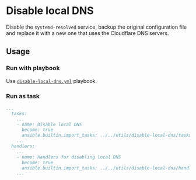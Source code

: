 # Disable local DNS

Disable the `systemd-resolved` service, backup the original configuration file and replace it with a new one that uses the Cloudflare DNS servers.

## Usage

### Run with playbook

Use [`disable-local-dns.yml`](../../setup/disable-local-dns.yml) playbook.

### Run as task

```yml
...
  tasks:
    ...
    - name: Disable local DNS
      become: true
      ansible.builtin.import_tasks: ../../utils/disable-local-dns/tasks.yml
    ...
  handlers:
    ...
    - name: Handlers for disabling local DNS
      become: true
      ansible.builtin.import_tasks: ../../utils/disable-local-dns/handlers.yml
    ...
```
